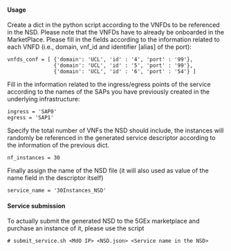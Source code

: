 #### Usage
Create a dict in the python script according to the VNFDs to be referenced in the NSD. Please note that the VNFDs have to already be onboarded in the MarketPlace.
Please fill in the fields according to the information related to each VNFD (i.e., domain, vnf_id and identifier [alias] of the port):

```
vnfds_conf = [ {'domain': 'UCL', 'id' : '4', 'port' : '99'},
               {'domain': 'UCL', 'id' : '5', 'port' : '99'},
               {'domain': 'UCL', 'id' : '6', 'port' : '54'} ]
```

Fill in the information related to the ingress/egress points of the service according to the names of the SAPs you have previously created in the underlying infrastructure:

```
ingress = 'SAP0'
egress = 'SAP1'
```

Specify the total number of VNFs the NSD should include, the instances will randomly be referenced in the generated service descriptor according to the information of the previous dict.

```
nf_instances = 30
```

Finally assign the name of the NSD file (it will also used as value of the name field in the descriptor itself)

```
service_name = '30Instances_NSD'
```

#### Service submission
To actually submit the generated NSD to the 5GEx marketplace and purchase an instance of it, please use the script

```
# submit_service.sh <MdO IP> <NSD.json> <Service name in the NSD>
```
